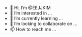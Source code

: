 - 👋 Hi, I’m @EEJJKIM
- 👀 I’m interested in ...
- 🌱 I’m currently learning ...
- 💞️ I’m looking to collaborate on ...
- 📫 How to reach me ...

<!---
EEJJKIM/EEJJKIM is a ✨ special ✨ repository because its `README.md` (this file) appears on your GitHub profile.
You can click the Preview link to take a look at your changes.
--->
